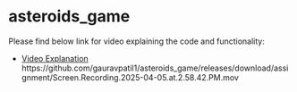# asteroids_game

Please find below link for video explaining the code and functionality:

- [Video Explanation]([https://docs.flutter.dev/get-started/codelab](https://github.com/gauravpatil1/asteroids_game/releases/download/assignment/Screen.Recording.2025-04-05.at.2.58.42.PM.mov))
https://github.com/gauravpatil1/asteroids_game/releases/download/assignment/Screen.Recording.2025-04-05.at.2.58.42.PM.mov
